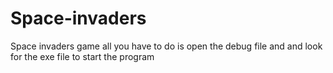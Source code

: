 # Space-invaders
Space invaders game
all you have to do is open the debug file and and look for the exe file to start the program
